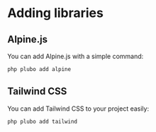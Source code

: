 # Adding libraries

## Alpine.js

You can add Alpine.js with a simple command:

```bash
php plubo add alpine
```

## Tailwind CSS

You can add Tailwind CSS to your project easily:

```bash
php plubo add tailwind
```
